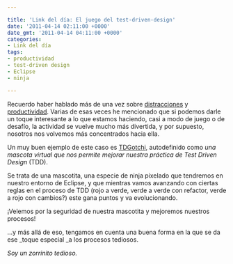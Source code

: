 ```yaml
---

title: 'Link del día: El juego del test-driven-design'
date: '2011-04-14 02:11:00 +0000'
date_gmt: '2011-04-14 04:11:00 +0000'
categories:
- Link del día
tags:
- productividad
- test-driven design
- Eclipse
- ninja

---
```


Recuerdo haber hablado más de una vez sobre [distracciones](https://blog.alphasmanifesto.com/?s=distracciones) y [productividad](https://blog.alphasmanifesto.com/?s=productividad). Varias de esas veces he mencionado que si podemos darle un toque interesante a lo que estamos haciendo, casi a modo de juego o de desafío, la actividad se vuelve mucho más divertida, y por supuesto, nosotros nos volvemos más concentrados hacia ella.

Un muy buen ejemplo de este caso es [TDGotchi](http://www.happyprog.com/tdgotchi/), autodefinido como _una mascota virtual que nos permite mejorar nuestra práctica de Test Driven Design_ (TDD).

Se trata de una mascotita, una especie de ninja pixelado que tendremos en nuestro entorno de Eclipse, y que mientras vamos avanzando con ciertas reglas en el proceso de TDD (rojo a verde, verde a verde con refactor, verde a rojo con cambios?) este gana puntos y va evolucionando.

¡Velemos por la seguridad de nuestra mascotita y mejoremos nuestros procesos!

...y más allá de eso, tengamos en cuenta una buena forma en la que se da ese _toque especial _a los procesos tediosos.

_Soy un zorrinito tedioso._
